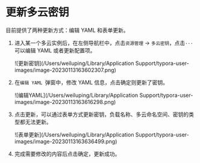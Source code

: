 # 更新多云密钥

目前提供了两种更新方式：编辑 YAML 和表单更新。

1. 进入某一个多云实例后，在左侧导航栏中，点击`资源管理` -> `多云密钥`，点击`···`可以编辑 YAML 或者更新配置项。

    ![更新密钥](/Users/weiluping/Library/Application Support/typora-user-images/image-20230113163602307.png)

2. 在`编辑 YAML `弹窗中，修改 YAML 信息，点击确定则更新了密钥。

    ![编辑YAML](/Users/weiluping/Library/Application Support/typora-user-images/image-20230113163616298.png)

3. 点击更新，可以通过表单方式更新密钥，负载名称、多云命名空间、密钥的类型都无法更新。

    ![表单更新](/Users/weiluping/Library/Application Support/typora-user-images/image-20230113163636499.png)
   
4. 完成需要修改的内容后点击确定，更新成功。




